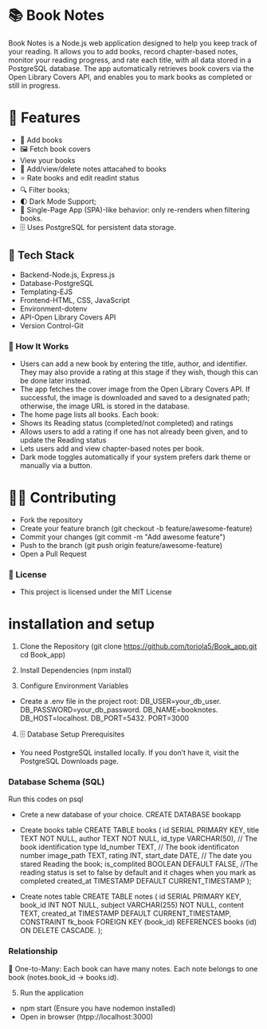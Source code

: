 # 📚 Book Notes
Book Notes is a Node.js web application designed to help you keep track of your reading. It allows you to add books, record chapter-based notes, monitor your reading progress, and rate each title, with all data stored in a PostgreSQL database.
The app automatically retrieves book covers via the Open Library Covers API, and enables you to mark books as completed or still in progress.

# 🚀 Features
* 📖 Add books 
* 🖼️ Fetch book covers
* View your books 
* 📝 Add/view/delete notes attacahed to books
* ⭐ Rate books and edit readint status
* 🔍 Filter books;
* 🌓 Dark Mode Support;
* 🧠 Single-Page App (SPA)-like behavior: only re-renders when filtering books.
* 🗄️ Uses PostgreSQL for persistent data storage.


## 🧩 Tech Stack
* Backend-Node.js, Express.js
* Database-PostgreSQL
* Templating-EJS
* Frontend-HTML, CSS, JavaScript
* Environment-dotenv
* API-Open Library Covers API
* Version Control-Git



### 🧠 How It Works
* Users can add a new book by entering the title, author, and identifier. They may also provide a rating at this stage if they wish, though this can be done later instead.
* The app fetches the cover image from the Open Library Covers API. If successful, the image is downloaded and saved to a designated path; otherwise, the image URL is stored in the database.
* The home page lists all books.
Each book:
* Shows its Reading status (completed/not completed) and ratings
* Allows users to add a rating if one has not already been given, and to update the Reading status
* Lets users add and view chapter-based notes per book.
* Dark mode toggles automatically if your system prefers dark theme or manually via a button.

# 🧑‍💻 Contributing
* Fork the repository
* Create your feature branch 
(git checkout -b feature/awesome-feature)
* Commit your changes
(git commit -m "Add awesome feature")
* Push to the branch
(git push origin feature/awesome-feature)
* Open a Pull Request

### 🪪 License
* This project is licensed under the MIT License

# installation and setup
1. Clone the Repository (git clone https://github.com/toriola5/Book_app.git cd Book_app)
2. Install Dependencies (npm install)

3. Configure Environment Variables 
* Create a .env file in the project root: 
DB_USER=your_db_user. DB_PASSWORD=your_db_password. DB_NAME=booknotes. DB_HOST=localhost. DB_PORT=5432.  PORT=3000

4. 🗄️ Database Setup
Prerequisites
* You need PostgreSQL installed locally.
If you don’t have it, visit the PostgreSQL Downloads page.

### Database Schema (SQL)
  Run this codes on psql
* Crete a new database of your choice.
    CREATE DATABASE bookapp
* Create books table
CREATE TABLE books (
    id SERIAL PRIMARY KEY,
    title TEXT NOT NULL,
    author TEXT NOT NULL,
    id_type VARCHAR(50), // The book identification type
    Id_number TEXT,  // The book identificaton number
    image_path TEXT,
    rating INT,
    start_date DATE,  // The date you stared Reading the book;
    is_complited BOOLEAN DEFAULT FALSE, //The reading status is set to false by default and it chages when you mark as completed
    created_at TIMESTAMP DEFAULT CURRENT_TIMESTAMP
);

* Create notes table
CREATE TABLE notes (
    id SERIAL PRIMARY KEY,
    book_id INT NOT NULL,
    subject VARCHAR(255) NOT NULL,
    content TEXT,
    created_at TIMESTAMP DEFAULT CURRENT_TIMESTAMP,
    CONSTRAINT fk_book
        FOREIGN KEY (book_id)
        REFERENCES books (id)
        ON DELETE CASCADE.
);

### Relationship
📘 One-to-Many:
Each book can have many notes.
Each note belongs to one book (notes.book_id → books.id).

5. Run the application 
* npm start  (Ensure you have nodemon installed)
* Open in browser (htpp://localhost:3000)

